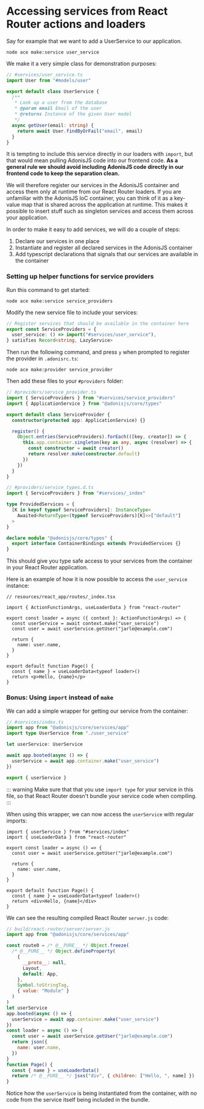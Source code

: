 # Accessing services from React Router actions and loaders

Say for example that we want to add a UserService to our application.

```
node ace make:service user_service
```

We make it a very simple class for demonstration purposes:

```typescript
// #services/user_service.ts
import User from "#models/user"

export default class UserService {
  /**
   * Look up a user from the database
   * @param email Email of the user
   * @returns Instance of the given User model
   */
  async getUser(email: string) {
    return await User.findByOrFail("email", email)
  }
}
```

It is tempting to include this service directly in our loaders with `import`, but that would mean pulling AdonisJS code into our frontend code.
**As a general rule we should avoid including AdonisJS code directly in our frontend code to keep the separation clean.**

We will therefore register our services in the AdonisJS container and access them only at runtime from our React Router loaders.
If you are unfamiliar with the AdonisJS IoC container, you can think of it as a key-value map that is shared across the application at runtime.
This makes it possible to insert stuff such as singleton services and access them across your application.

In order to make it easy to add services, we will do a couple of steps:

1. Declare our services in one place
1. Instantiate and register all declared services in the AdonisJS container
1. Add typescript declarations that signals that our services are available in the container

### Setting up helper functions for service providers

Run this command to get started:

```
node ace make:service service_providers
```

Modify the new service file to include your services:

```typescript
// Register services that should be available in the container here
export const ServiceProviders = {
  user_service: () => import("#services/user_service"),
} satisfies Record<string, LazyService>
```

Then run the following command, and press `y` when prompted to register the provider in `.adonisrc.ts`:

```
node ace make:provider service_provider
```

Then add these files to your `#providers` folder:

```typescript
// #providers/service_provider.ts
import { ServiceProviders } from "#services/service_providers"
import { ApplicationService } from "@adonisjs/core/types"

export default class ServiceProvider {
  constructor(protected app: ApplicationService) {}

  register() {
    Object.entries(ServiceProviders).forEach(([key, creator]) => {
      this.app.container.singleton(key as any, async (resolver) => {
        const constructor = await creator()
        return resolver.make(constructor.default)
      })
    })
  }
}
```

```typescript
// #providers/service_types.d.ts
import { ServiceProviders } from "#services/_index"

type ProvidedServices = {
  [K in keyof typeof ServiceProviders]: InstanceType<
    Awaited<ReturnType<(typeof ServiceProviders)[K]>>["default"]
  >
}

declare module "@adonisjs/core/types" {
  export interface ContainerBindings extends ProvidedServices {}
}
```

This should give you type safe access to your services from the container in your React Router application.

Here is an example of how it is now possible to access the `user_service` instance:

```tsx
// resources/react_app/routes/_index.tsx

import { ActionFunctionArgs, useLoaderData } from "react-router"

export const loader = async ({ context }: ActionFunctionArgs) => {
  const userService = await context.make("user_service")
  const user = await userService.getUser("jarle@example.com")

  return {
    name: user.name,
  }
}

export default function Page() {
  const { name } = useLoaderData<typeof loader>()
  return <p>Hello, {name}</p>
}
```

### Bonus: Using `import` instead of `make`

We can add a simple wrapper for getting our service from the container:

```typescript
// #services/index.ts
import app from "@adonisjs/core/services/app"
import type UserService from "./user_service"

let userService: UserService

await app.booted(async () => {
  userService = await app.container.make("user_service")
})

export { userService }
```

::: warning
Make sure that that you use `import type` for your service in this file, so that React Router doesn't bundle your service code when compiling.
:::

When using this wrapper, we can now access the `userService` with regular imports:

```tsx
import { userService } from "#services/index"
import { useLoaderData } from "react-router"

export const loader = async () => {
  const user = await userService.getUser("jarle@example.com")

  return {
    name: user.name,
  }
}

export default function Page() {
  const { name } = useLoaderData<typeof loader>()
  return <div>Hello, {name}</div>
}
```

We can see the resulting compiled React Router `server.js` code:

```js
// build/react-router/server/server.js
import app from "@adonisjs/core/services/app"

const route0 = /* @__PURE__ */ Object.freeze(
  /* @__PURE__ */ Object.defineProperty(
    {
      __proto__: null,
      Layout,
      default: App,
    },
    Symbol.toStringTag,
    { value: "Module" }
  )
)
let userService
app.booted(async () => {
  userService = await app.container.make("user_service")
})
const loader = async () => {
  const user = await userService.getUser("jarle@example.com")
  return json({
    name: user.name,
  })
}
function Page() {
  const { name } = useLoaderData()
  return /* @__PURE__ */ jsxs("div", { children: ["Hello, ", name] })
}
```

Notice how the `userService` is being instantiated from the container, with no code from the service itself being included in the bundle.
